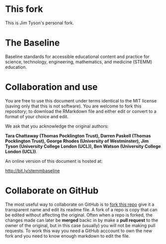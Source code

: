
# This fork

This is Jim Tyson's personal fork.

# The Baseline
Baseline standards for accessible educational content and practice for science, technology, engineering, mathematics, and medicine (STEMM) education.


# Collaboration and use

You are free to use this document under terms identical to the MIT license (saving only that this is not software).  You are welcome to fork this repository; to download the RMarkdown file and either edit or convert to a format of your choice and edit.

We ask that you acknowledge the original authors:

**Tara Chattaway (Thomas Pocklington Trust), Darren Paskell (Thomas Pocklington Trust), George Rhodes (University of Westminster),
  Jim Tyson (University College London (UCL)), Ben Watson (University College London (UCL))**.
  
An online version of this document is hosted at:
 
http://bit.ly/stemmbaseline

# Collaborate on GitHub

The most useful way to collaborate on GitHub is to [fork this repo](https://docs.github.com/en/get-started/quickstart/fork-a-repo) give it a transparent name and edit its readme file. A fork of a repo is copy that can be edited without affecting the original.  Often when a repo is forked, the changes made can later be **merged** backc in by make a **pull request** to the owner of the original, but in this case (usually) you will not be making pull requests.  To work this way you need a GitHub acccount to own the new fork and you need to know enough markdown to edit the file.
